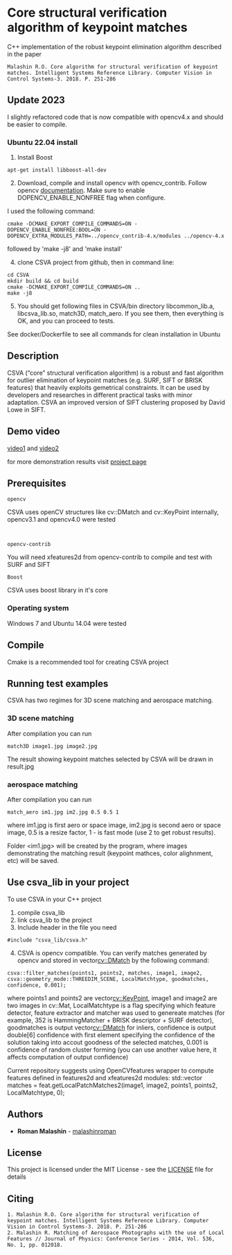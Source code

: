 # Core structural verification algorithm of keypoint matches
C++ implementation of the robust keypoint elimination algorithm described in the paper

```
Malashin R.O. Core algorithm for structural verification of keypoint matches. Intelligent Systems Reference Library. Computer Vision in Control Systems-3. 2018. P. 251-286
```

## Update 2023

I slightly refactored code that is now compatible with opencv4.x and should be easier to compile.

### Ubuntu 22.04 install

1. Install Boost

```
apt-get install libboost-all-dev
```
2. Download, compile and install opencv with opencv_contrib. Follow opencv [documentation](https://docs.opencv.org/4.x/d7/d9f/tutorial_linux_install.html "documenation"). Make sure to enable DOPENCV_ENABLE_NONFREE flag when configure.

I used the following command:
```
cmake -DCMAKE_EXPORT_COMPILE_COMMANDS=ON -DOPENCV_ENABLE_NONFREE:BOOL=ON -DOPENCV_EXTRA_MODULES_PATH=../opencv_contrib-4.x/modules ../opencv-4.x
```

followed by 'make -j8' and 'make install'

4. clone CSVA project from github, then in command line:
```
cd CSVA
mkdir build && cd build
cmake -DCMAKE_EXPORT_COMPILE_COMMANDS=ON ..
make -j8
```
5. You should get following files in CSVA/bin directory libcommon_lib.a, libcsva_lib.so, match3D,  match_aero.
If you see them, then everything is OK, and you can proceed to tests.  

See docker/Dockerfile to see all commands for clean installation in Ubuntu

## Description

CSVA (“core” structural verification algorithm) is a robust and fast algorithm for outlier elimination of keypoint matches (e.g. SURF, SIFT or BRISK features) that heavily exploits gemetrical constraints. It can be used by developers and researches in different practical tasks with minor adaptation. CSVA an improved version of SIFT clustering proposed by David Lowe in SIFT.

## Demo video

[video1](https://www.youtube.com/watch?v=ik6-zfD-ozk "Demo video") and [video2](https://www.youtube.com/watch?v=9miJET-FDbo)

for more demonstration results visit [project page](https://malashinroman.github.io/CSVA/)

## Prerequisites

```
opencv
```
CSVA uses openCV structures like cv::DMatch and cv::KeyPoint internally, opencv3.1 and opencv4.0 were tested

```


opencv-contrib
```
You will need xfeatures2d from opencv-contrib to compile and test with SURF and SIFT


```
Boost 
```
CSVA uses boost library in it's core


### Operating system
Windows 7 and Ubuntu 14.04 were tested

## Compile

Cmake is a recommended tool for creating CSVA project


## Running test examples

CSVA has two regimes for 3D scene matching and aerospace matching.

### 3D scene matching

After compilation you can run
```
match3D image1.jpg image2.jpg
```
The result showing keypoint matches selected by CSVA  will be drawn in result.jpg

### aerospace matching

After compilation you can run
```
match_aero im1.jpg im2.jpg 0.5 0.5 1
```
where im1.jpg is first aero or space image, im2.jpg is second aero or space image, 0.5 is a resize factor, 1 - is fast mode (use 2 to get robust results).

Folder <im1.jpg> will be created by the program, where images demonstrating the matching result (keypoint mathces, color alighnment, etc) will be saved.


## Use csva_lib in your project
To use CSVA in your C++ project 
1. compile csva_lib
2. link csva_lib to the project
3. Include header in the file you need
```
#include "csva_lib/csva.h"
```
4. CSVA is opencv compatible. You can verify matches generated by opencv and stored in vector<cv::DMatch> by the following command:
```
csva::filter_matches(points1, points2, matches, image1, image2, csva::geometry_mode::THREEDIM_SCENE, LocalMatchtype, goodmatches, confidence, 0.001);
```
where points1 and points2 are vector<cv::KeyPoint>, image1 and image2 are two images in cv::Mat, LocalMatchtype is a flag specifying which feature detector, feature extractor and matcher was used to genereate matches (for example, 352 is HammingMatcher + BRISK descriptor + SURF detector), goodmatches is output vector<cv::DMatch> for inliers, confidence is output double[6] confidence with first element specifying the confidence of the solution taking into accout goodness of the selected matches, 0.001 is confidence of random cluster forming (you can use another value here, it affects computation of output confidence)

Current repository suggests using OpenCVfeatures wrapper to compute features defined in features2d and xfeatures2d modules:
std::vector<DMatch> matches = feat.getLocalPatchMatches2(image1, image2, points1, points2, LocalMatchtype, 0);


## Authors

* **Roman Malashin** - [malashinroman](https://github.com/malashinroman)

## License

This project is licensed under the MIT License - see the [LICENSE](LICENSE) file for details

## Citing
```
1. Malashin R.O. Core algorithm for structural verification of keypoint matches. Intelligent Systems Reference Library. Computer Vision in Control Systems-3. 2018. P. 251-286
2. Malashin R. Matching of Aerospace Photographs with the use of Local Features // Journal of Physics: Conference Series - 2014, Vol. 536, No. 1, pp. 012018.
```

